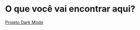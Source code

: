 # O que você vai encontrar aqui?

[Projeto Dark Mode](https://allsilveira.github.io/dark-mode-project/)

